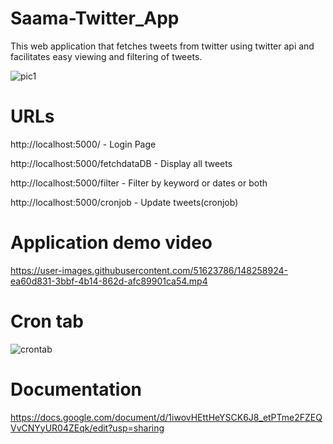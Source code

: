 # Saama-Twitter_App
This web application that fetches tweets from twitter using twitter api and facilitates easy viewing and filtering of tweets.

![pic1](https://user-images.githubusercontent.com/51623786/148491208-a3b9c8cf-467d-4979-9072-31411825c831.png)


# URLs
http://localhost:5000/   -   Login Page

http://localhost:5000/fetchdataDB - Display all tweets

http://localhost:5000/filter - Filter by keyword or dates or both

http://localhost:5000/cronjob - Update tweets(cronjob)



# Application demo video
https://user-images.githubusercontent.com/51623786/148258924-ea60d831-3bbf-4b14-862d-afc89901ca54.mp4


# Cron tab
![crontab](https://user-images.githubusercontent.com/51623786/148259733-c7acd960-7c67-4e65-86b2-befa81cc3220.png)


# Documentation
https://docs.google.com/document/d/1iwovHEttHeYSCK6J8_etPTme2FZEQVvCNYyUR04ZEqk/edit?usp=sharing
